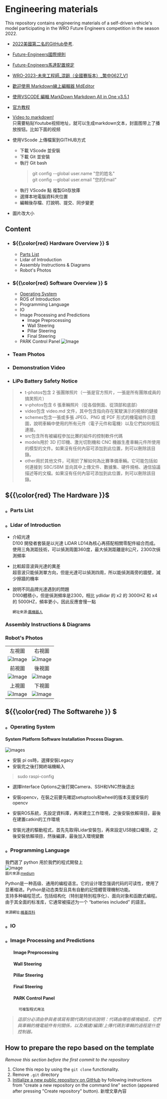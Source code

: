 Engineering materials
====

This repository contains engineering materials of a self-driven vehicle's model participating in the WRO Future Engineers competition in the season 2022.
* [2022美國第二名的GitHub參考](https://github.com/definitely-nobody-is-here/SPARK_Future-Engineers_2022?fbclid=IwAR00_3dfM16glfze2lCYE--QD1HyJoParn6c9IV0YEm_ZA2aLQ1S2wIMOSM_aem_AbD82MjkT8YgQMrDoxd_dTQKZyMoBclmGeazY_IAPRwTwzgrg0K8dnOkb8TkuzYEPvc).
* [Future-Engineers國際規則](https://wro-association.org/competition/2023-season/)
* [Future-Engineers馬達配置規定](https://www.era.org.tw/main/wp-content/uploads/2023/06/Future-Engineers%E9%A6%AC%E9%81%94%E9%85%8D%E7%BD%AE%E8%A6%8F%E5%AE%9A.pdf)
* [WRO-2023-未來工程師_混齡（全國賽版本）_繁中0627_V1](https://www.era.org.tw/main/wp-content/uploads/2023/06/WRO-2023-%E6%9C%AA%E4%BE%86%E5%B7%A5%E7%A8%8B%E5%B8%AB_%E6%B7%B7%E9%BD%A1%EF%BC%88%E5%85%A8%E5%9C%8B%E8%B3%BD%E7%89%88%E6%9C%AC%EF%BC%89_%E7%B9%81%E4%B8%AD0627_V1.pdf)
* [歡迎使用 Markdown線上編輯器 MdEditor](https://www.mdeditor.tw/)
* [使用VSCODE 編輯 MarkDown   Markdown All in One  v3.5.1 ](https://ithelp.ithome.com.tw/articles/10225442)
* [官方教程](https://markdown.com.cn/basic-syntax/headings.html)
 
* [Video to markdown!](https://video-to-markdown.marcomontalbano.com/)  
  只需要粘贴Youtube视频地址，就可以生成markdown文本，封面图带上了播放按钮。比如下面的视频  
* 使用VScode 上傳檔案到GITHUB方式
  - 下載 VScode 並安裝 
  - 下載 Git  並安裝
  - 執行 Git bash 
    > git config --global user.name "您的姓名"  
    > git config --global user.email "您的Email"   
  - 執行 VScode 點 複製Git存放庫
  - 選擇本地電腦資料夾位置
  - 編輯後存檔、打說明、提交、同步變更
* 圖片改大小

## Content
- ### ${{\color{red} Hardware Overview }} $ 
  - [Parts List](#parts-list)
  - Lidar of Introduction
  - Assembly Instructions & Diagrams
  - Robot's Photos
- ### ${{\color{red} Software Overview }} $ 
  - [Operating System](#operating-system)
  - ROS of Introduction
  - Programming Language
  - IO
  - Image Processing and Predictions
    - Image Preprocessing
    - Wall Steering
    - Pillar Steering
    - Final Steering
  - PARK Control Panel
    <img src="./v-photos/Left_view.png" alt="Image" /> 
- ### Team Photos  

- ### Demonstration Video
- ### LiPo Battery Safety Notice

> * t-photos包含 2 張團隊照片（一張是官方照片，一張是所有團隊成員的搞笑照片）
> * v-photos包含 6 張車輛照片（從各個側面、從頂部和底部）
> * video包含 video.md 文件，其中包含指向存在駕駛演示的視頻的鏈接
> * schemes包含一張或多張 JPEG、PNG 或 PDF 形式的機電組件示意圖，說明車輛中使用的所有元件（電子元件和電機）以及它們如何相互連接。
> * src包含所有被編程參加比賽的組件的控制軟件代碼
> * models用於 3D 打印機、激光切割機和 CNC 機器生產車輛元件所使用的模型的文件。如果沒有任何內容可添加到此位置，則可以刪除該目錄。
> * other用於其他文件，可用於了解如何為比賽準備車輛。它可能包括如何連接到 SBC/SBM 並向其中上傳文件、數據集、硬件規格、通信協議描述等的文檔。如果沒有任何內容可添加到此位置，則可以刪除該目錄。

 ## ${{\color{red} The Hardware }}$ 
   ### 。Parts List
   ### 。Lidar of Introduction
   - 介紹光達  
     D100 開發者套裝是以光達 LiDAR LD14為核心再搭配相關零配件組合而成。  
     使用三角測距技術，可以偵測周圍360度，最大偵測距離是8公尺，2300次偵測頻率  
   - 比較超音波與光達的異差  
     超音波只能偵測單方向，但是光達可以偵測四周，所以能偵測兩旁的牆壁，減少擦牆的機率  
   - 說明不同品牌光達遇到的問題  
     D100體積小，但是偵測頻率是2300，相比 ydlidar 的 x2 的 3000HZ 和 x4 的 5000HZ，頻率更小，因此反應會慢一點  

     <small>網址來源:[飆機器人](https://shop.playrobot.com/products/lidar-d100-ld14)</small>
   ### Assembly Instructions & Diagrams
   ### Robot's Photos   
|        |        |  
| :----: | :----: |  
|  左視圖 | 右視圖 |
| <img src="./v-photos/Left_view.png" alt="Image"> | <img src="./v-photos/Right_view.png" alt="Image"> |
|  前視圖  |  後視圖   |    
| <img src="./v-photos/front_view.png" alt="Image"> | <img src="./v-photos/rear_view.png" alt="Image"> | 
|  上視圖  |  下視圖   |   
| <img src="./v-photos/top_view.png" alt="Image"> | <img src="./v-photos/bottom-view.png" alt="Image"> |   

 ## ${{\color{red} The Softwarehe }} $ 
   ### 。Operating System  
   #### System Platform Software Installation Process Diagram.
   ![images](src/software_setup.png)  
   - 安裝 pi os時，選擇安裝Legacy    
   - 安裝完之後打開終端機輸入  
   > sudo raspi-config  
   
   - 選擇Interface Options之後打開Camera、SSH和VNC然後退出    

   - 安裝opencv，在裝之前要先確認setuptools和wheel的版本支援安裝的opencv  

   - 安裝ROS系統，先設定資料庫，再來建立工作環境，之後安裝依賴項目，最後在建置catkin的工作環境  

   - 安裝光達的驅動程式，首先先取得Lidar安裝包，再來設定USB接口權限，之後安裝依賴項目，然後編譯，最後加入環境變數

   ### 。Programming Language
   我們選了 python 用於我們的程式開發上  
   ![image](/src/python.png)  
   <small>圖片來源:[medium](https://allaboutdataanalysis.medium.com/%E5%AD%B8python%E5%B8%B8%E9%80%9B%E7%9A%8410%E5%80%8B%E7%B6%B2%E7%AB%99-%E9%80%99%E6%AC%A1%E5%85%A8%E9%83%BD%E5%91%8A%E8%A8%B4%E4%BD%A0-eb2656ee0b22)</small>
   
   Python是一种高级、通用的编程语言。它的设计理念强调代码的可读性，使用了显著缩进。Python是动态类型且具有自動的記憶體管理機制功能。  
   支持多种编程范式，包括结构化（特别是特別程序化）、面向对象和函数式编程。由于其全面的标准库，它通常被描述为一个 “batteries included” 的語言。  
   
   <small>來源網址:[維基百科](https://zh.wikipedia.org/zh-tw/Python)</small>
   ### 。IO
   ### 。Image Processing and Predictions
   ####  &nbsp;&nbsp;&nbsp;&nbsp;&nbsp;&nbsp;&nbsp;&nbsp;Image Preprocessing
   ####  &nbsp;&nbsp;&nbsp;&nbsp;&nbsp;&nbsp;&nbsp;&nbsp;Wall Steering
   ####  &nbsp;&nbsp;&nbsp;&nbsp;&nbsp;&nbsp;&nbsp;&nbsp;Pillar Steering
   ####  &nbsp;&nbsp;&nbsp;&nbsp;&nbsp;&nbsp;&nbsp;&nbsp;Final Steering
   ####  &nbsp;&nbsp;&nbsp;&nbsp;&nbsp;&nbsp;&nbsp;&nbsp;PARK Control Panel
          可複製程式用法
    
> _這部分必須由參與者填寫有關代碼的技術說明：代碼由哪些模塊組成，它們與車輛的機電組件有何關係，以及構建/編譯/上傳代碼到車輛的過程是什麼控制器。_

## How to prepare the repo based on the template

_Remove this section before the first commit to the repository_

1. Clone this repo by using the `git clone` functionality.
2. Remove `.git` directory
3. [Initialize a new public repository on GitHub](https://github.com/new) by following instructions from "create a new repository on the command line" section (appeared after pressing "Create repository" button).
新增文章內容

